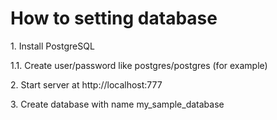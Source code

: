 <h1>How to setting database</h1>
<p>1. Install PostgreSQL</p>
<p>1.1. Create user/password like postgres/postgres (for example)</p>
<p>2. Start server at http://localhost:777</p>
<p>3. Create database with name my_sample_database</p>
